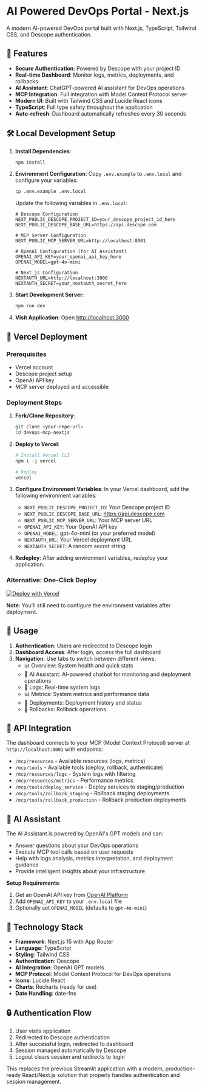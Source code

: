 # AI Powered DevOps Portal - Next.js

A modern AI-powered DevOps portal built with Next.js, TypeScript, Tailwind CSS, and Descope authentication.

## 🚀 Features

- **Secure Authentication**: Powered by Descope with your project ID
- **Real-time Dashboard**: Monitor logs, metrics, deployments, and rollbacks
- **AI Assistant**: ChatGPT-powered AI assistant for DevOps operations
- **MCP Integration**: Full integration with Model Context Protocol server
- **Modern UI**: Built with Tailwind CSS and Lucide React icons
- **TypeScript**: Full type safety throughout the application
- **Auto-refresh**: Dashboard automatically refreshes every 30 seconds

## 🛠️ Local Development Setup

1. **Install Dependencies**:
   ```bash
   npm install
   ```

2. **Environment Configuration**:
   Copy `.env.example` to `.env.local` and configure your variables:
   ```bash
   cp .env.example .env.local
   ```
   
   Update the following variables in `.env.local`:
   ```
   # Descope Configuration
   NEXT_PUBLIC_DESCOPE_PROJECT_ID=your_descope_project_id_here
   NEXT_PUBLIC_DESCOPE_BASE_URL=https://api.descope.com
   
   # MCP Server Configuration
   NEXT_PUBLIC_MCP_SERVER_URL=http://localhost:8001
   
   # OpenAI Configuration (for AI Assistant)
   OPENAI_API_KEY=your_openai_api_key_here
   OPENAI_MODEL=gpt-4o-mini
   
   # Next.js Configuration
   NEXTAUTH_URL=http://localhost:3000
   NEXTAUTH_SECRET=your_nextauth_secret_here
   ```

3. **Start Development Server**:
   ```bash
   npm run dev
   ```

4. **Visit Application**:
   Open [http://localhost:3000](http://localhost:3000)

## 🚀 Vercel Deployment

### Prerequisites
- Vercel account
- Descope project setup
- OpenAI API key
- MCP server deployed and accessible

### Deployment Steps

1. **Fork/Clone Repository**:
   ```bash
   git clone <your-repo-url>
   cd devops-mcp-nextjs
   ```

2. **Deploy to Vercel**:
   ```bash
   # Install Vercel CLI
   npm i -g vercel
   
   # Deploy
   vercel
   ```

3. **Configure Environment Variables**:
   In your Vercel dashboard, add the following environment variables:
   - `NEXT_PUBLIC_DESCOPE_PROJECT_ID`: Your Descope project ID
   - `NEXT_PUBLIC_DESCOPE_BASE_URL`: https://api.descope.com
   - `NEXT_PUBLIC_MCP_SERVER_URL`: Your MCP server URL
   - `OPENAI_API_KEY`: Your OpenAI API key
   - `OPENAI_MODEL`: gpt-4o-mini (or your preferred model)
   - `NEXTAUTH_URL`: Your Vercel deployment URL
   - `NEXTAUTH_SECRET`: A random secret string

4. **Redeploy**:
   After adding environment variables, redeploy your application.

### Alternative: One-Click Deploy

[![Deploy with Vercel](https://vercel.com/button)](https://vercel.com/new/clone?repository-url=https://github.com/your-username/devops-mcp-nextjs)

**Note**: You'll still need to configure the environment variables after deployment.

## 📱 Usage

1. **Authentication**: Users are redirected to Descope login
2. **Dashboard Access**: After login, access the full dashboard
3. **Navigation**: Use tabs to switch between different views:
   - 📊 Overview: System health and quick stats
   - 🤖 AI Assistant: AI-powered chatbot for monitoring and deployment operations
   - 📝 Logs: Real-time system logs
   - 📊 Metrics: System metrics and performance data
   - 🚀 Deployments: Deployment history and status
   - 🔄 Rollbacks: Rollback operations

## 🔧 API Integration

The dashboard connects to your MCP (Model Context Protocol) server at `http://localhost:8001` with endpoints:
- `/mcp/resources` - Available resources (logs, metrics)
- `/mcp/tools` - Available tools (deploy, rollback, authenticate)
- `/mcp/resources/logs` - System logs with filtering
- `/mcp/resources/metrics` - Performance metrics
- `/mcp/tools/deploy_service` - Deploy services to staging/production
- `/mcp/tools/rollback_staging` - Rollback staging deployments
- `/mcp/tools/rollback_production` - Rollback production deployments

## 🤖 AI Assistant

The AI Assistant is powered by OpenAI's GPT models and can:
- Answer questions about your DevOps operations
- Execute MCP tool calls based on user requests
- Help with logs analysis, metrics interpretation, and deployment guidance
- Provide intelligent insights about your infrastructure

**Setup Requirements**:
1. Get an OpenAI API key from [OpenAI Platform](https://platform.openai.com/api-keys)
2. Add `OPENAI_API_KEY` to your `.env.local` file
3. Optionally set `OPENAI_MODEL` (defaults to `gpt-4o-mini`)

## 🎨 Technology Stack

- **Framework**: Next.js 15 with App Router
- **Language**: TypeScript
- **Styling**: Tailwind CSS
- **Authentication**: Descope
- **AI Integration**: OpenAI GPT models
- **MCP Protocol**: Model Context Protocol for DevOps operations
- **Icons**: Lucide React
- **Charts**: Recharts (ready for use)
- **Date Handling**: date-fns

## 🔒 Authentication Flow

1. User visits application
2. Redirected to Descope authentication
3. After successful login, redirected to dashboard
4. Session managed automatically by Descope
5. Logout clears session and redirects to login

This replaces the previous Streamlit application with a modern, production-ready React/Next.js solution that properly handles authentication and session management.